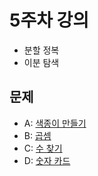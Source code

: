 # 5주차 강의
- 분할 정복
- 이분 탐색

## 문제
- A: [색종이 만들기](https://www.acmicpc.net/problem/2630)
- B: [곱셈](https://www.acmicpc.net/problem/1629)
- C: [수 찾기](https://www.acmicpc.net/problem/1920)
- D: [숫자 카드](https://www.acmicpc.net/problem/10816)